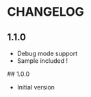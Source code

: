 CHANGELOG
==========

## 1.1.0

- Debug mode support
- Sample included !

## 1.0.0

- Initial version

